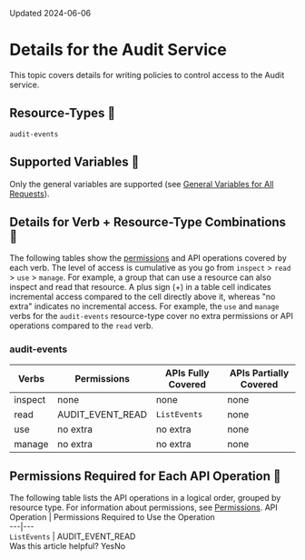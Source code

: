 Updated 2024-06-06
# Details for the Audit Service
This topic covers details for writing policies to control access to the Audit service.
## Resource-Types 🔗 
`audit-events`
## Supported Variables 🔗 
Only the general variables are supported (see [General Variables for All Requests](https://docs.oracle.com/en-us/iaas/Content/Identity/policyreference/policyreference_topic-General_Variables_for_All_Requests.htm "Use the following general variables for all requests")).
## Details for Verb + Resource-Type Combinations 🔗 
The following tables show the [permissions](https://docs.oracle.com/iaas/Content/Identity/policies/permissions.htm) and API operations covered by each verb. The level of access is cumulative as you go from `inspect` > `read` > `use` > `manage`. For example, a group that can use a resource can also inspect and read that resource. A plus sign (+) in a table cell indicates incremental access compared to the cell directly above it, whereas "no extra" indicates no incremental access. 
For example, the `use` and `manage` verbs for the `audit-events` resource-type cover no extra permissions or API operations compared to the `read` verb.
### audit-events
Verbs | Permissions | APIs Fully Covered | APIs Partially Covered  
---|---|---|---  
inspect | none | none | none  
read | AUDIT_EVENT_READ | `ListEvents` | none  
use | no extra | no extra | none  
manage | no extra | no extra | none  
## Permissions Required for Each API Operation 🔗 
The following table lists the API operations in a logical order, grouped by resource type.
For information about permissions, see [Permissions](https://docs.oracle.com/en-us/iaas/Content/Identity/policies/permissions.htm#permissions "Permissions are the atomic units of authorization that control a user's ability to perform operations on resources. Oracle defines all the permissions in the policy language.").
API Operation | Permissions Required to Use the Operation  
---|---  
`ListEvents` | AUDIT_EVENT_READ  
Was this article helpful?
YesNo

